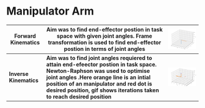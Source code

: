 # Manipulator Arm

|Forward Kinematics | Aim was to find end-effector postion in task space with given joint angles. Frame transformation is used to find end-effector postion in terms of joint angles|<img src="results/forward-kinematics.gif" />|
|------------------|------------|------------|
| **Inverse Kinematics** |**Aim was to find joint angles requiered to attain end-efeector postion in task space. Newton-Raphson was used to optimise joint angles .Here orange line is an intial position of an manipulator and red dot is desired position, gif shows iterations taken to reach desired position** | <img src="results/inverse-kinematics.gif" />|



<!-- |XY view | YZ view | XZ view|
|:------:|:--------:|:------:|
|<img src="results/xy-view.gif" />|<img src="results/yz-view.gif" />|<img src="results/xz-view.gif" />| -->






